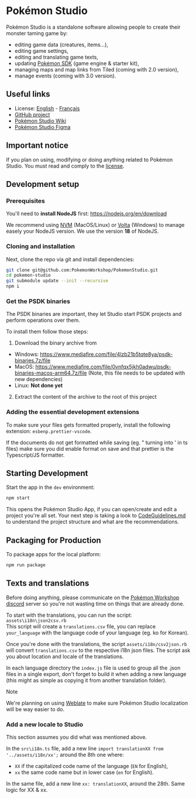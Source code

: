 # Pokémon Studio

Pokémon Studio is a standalone software allowing people to create their monster taming game by:

- editing game data (creatures, items...),
- editing game settings,
- editing and translating game texts,
- updating [Pokémon SDK](https://gitlab.com/pokemonsdk/pokemonsdk) (game engine & starter kit),
- managing maps and map links from Tiled (coming with 2.0 version),
- manage events (coming with 3.0 version).

## Useful links

- License: [English](LICENSE.md) - [Français](LICENSE-FR.md)
- [GitHub project](https://github.com/users/PokemonWorkshop/projects/1)
- [Pokémon Studio Wiki](https://github.com/PokemonWorkshop/PokemonStudio/wiki)
- [Pokémon Studio Figma](https://www.figma.com/file/xglOHHLb96zfPMTXd3v8i9/Pok%C3%A9mon-Studio)

## Important notice

If you plan on using, modifying or doing anything related to Pokémon Studio. You must read and comply to the [license](LICENSE.md).

## Development setup

### Prerequisites

You'll need to **install NodeJS** first: https://nodejs.org/en/download

We recommend using [NVM](https://github.com/nvm-sh/nvm) (MacOS/Linux) or [Volta](https://volta.sh/) (Windows) to manage easely your NodeJS version.
We use the version **18** of NodeJS.

### Cloning and installation

Next, clone the repo via git and install dependencies:

```bash
git clone git@github.com:PokemonWorkshop/PokemonStudio.git
cd pokemon-studio
git submodule update --init --recursive
npm i
```

### Get the PSDK binaries

The PSDK binaries are important, they let Studio start PSDK projects and perform operations over them.

To install them follow those steps:

1. Download the binary archive from

- Windows: https://www.mediafire.com/file/4lzb21b5tqte8ya/psdk-binaries.7z/file
- MacOS: https://www.mediafire.com/file/0vnfqx5jkh0adwu/psdk-binaries-macos-arm64.7z/file (Note, this file needs to be updated with new dependencies)
- Linux: **Not done yet**

2. Extract the content of the archive to the root of this project

### Adding the essential development extensions

To make sure your files gets formatted properly, install the following extension: `esbenp.prettier-vscode`.

If the documents do not get formatted while saving (eg. " turning into ' in ts files) make sure you did enable format on save and that prettier is the Typescript/JS formatter.

## Starting Development

Start the app in the `dev` environment:

```bash
npm start
```

This opens the Pokémon Studio App, if you can open/create and edit a project you're all set. Your next step is taking a look to [CodeGuidelines.md](CodeGuidelines.md) to understand the project structure and what are the recommendations.

## Packaging for Production

To package apps for the local platform:

```bash
npm run package
```

## Texts and translations

Before doing anything, please communicate on the [Pokémon Workshop discord](https://discord.gg/0noB0gBDd91B8pMk) server so you're not wasting time on things that are already done.

To start with the translations, you can run the script: `assets\i18n\json2csv.rb`  
This script will create a `translations.csv` file, you can replace `your_language` with the language code of your language (eg. ko for Korean).

Once you're done with the translations, the script `assets/i18n/csv2json.rb` will convert `translations.csv` to the respective i18n json files. The script ask you about location and locale of the translations.

In each language directory the `index.js` file is used to group all the .json files in a single export, don't forget to build it when adding a new language (this might as simple as copying it from another translation folder).

> [!NOTE]
> We're planning on using [Weblate](https://weblate.org/) to make sure Pokémon Studio localization will be way easier to do.

### Add a new locale to Studio

This section assumes you did what was mentioned above.

In the `src\i18n.ts` file, add a new line `import translationXX from '../assets/i18n/xx';` around the 8th one where:

- `XX` if the capitalized code name of the language (`EN` for English),
- `xx` the same code name but in lower case (`en` for English).

In the same file, add a new line `xx: translationXX`, around the 28th. Same logic for XX & xx.
